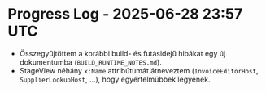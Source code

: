 # Progress Log - 2025-06-28 23:57 UTC

* Összegyűjtöttem a korábbi build- és futásidejű hibákat egy új dokumentumba (`BUILD_RUNTIME_NOTES.md`).
* StageView néhány `x:Name` attribútumát átneveztem (`InvoiceEditorHost`, `SupplierLookupHost`, ...), hogy egyértelműbbek legyenek.
